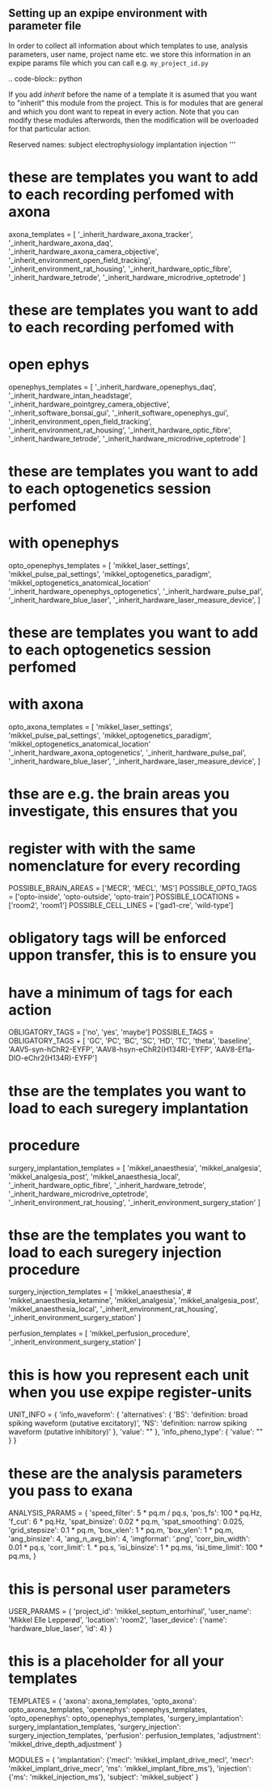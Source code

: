 Setting up an expipe environment with parameter file
----------------------------------------------------

In order to collect all information about which templates to use, analysis parameters, user name, project name etc.
we store this information in an expipe params file which you can call e.g. ``my_project_id.py``

.. code-block:: python

If you add _inherit_ before the name of a template it is asumed that you
want to "inherit" this module from the project. This is for modules
that are general and which you dont want to repeat in every action.
Note that you can modify these modules afterwords, then the modification
will be overloaded for that particular action.

Reserved names:
    subject
    electrophysiology
    implantation
    injection
'''


#  these are templates you want to add to each recording perfomed with axona
axona_templates = [
    '_inherit_hardware_axona_tracker',
    '_inherit_hardware_axona_daq',
    '_inherit_hardware_axona_camera_objective',
    '_inherit_environment_open_field_tracking',
    '_inherit_environment_rat_housing',
    '_inherit_hardware_optic_fibre',
    '_inherit_hardware_tetrode',
    '_inherit_hardware_microdrive_optetrode'
]


#  these are templates you want to add to each recording perfomed with
#  open ephys
openephys_templates = [
    '_inherit_hardware_openephys_daq',
    '_inherit_hardware_intan_headstage',
    '_inherit_hardware_pointgrey_camera_objective',
    '_inherit_software_bonsai_gui',
    '_inherit_software_openephys_gui',
    '_inherit_environment_open_field_tracking',
    '_inherit_environment_rat_housing',
    '_inherit_hardware_optic_fibre',
    '_inherit_hardware_tetrode',
    '_inherit_hardware_microdrive_optetrode'
]


#  these are templates you want to add to each optogenetics session perfomed
#  with openephys
opto_openephys_templates = [
    'mikkel_laser_settings',
    'mikkel_pulse_pal_settings',
    'mikkel_optogenetics_paradigm',
    'mikkel_optogenetics_anatomical_location'
    '_inherit_hardware_openephys_optogenetics',
    '_inherit_hardware_pulse_pal',
    '_inherit_hardware_blue_laser',
    '_inherit_hardware_laser_measure_device',
]

#  these are templates you want to add to each optogenetics session perfomed
#  with axona
opto_axona_templates = [
    'mikkel_laser_settings',
    'mikkel_pulse_pal_settings',
    'mikkel_optogenetics_paradigm',
    'mikkel_optogenetics_anatomical_location'
    '_inherit_hardware_axona_optogenetics',
    '_inherit_hardware_pulse_pal',
    '_inherit_hardware_blue_laser',
    '_inherit_hardware_laser_measure_device',
]

#  thse are e.g. the brain areas you investigate, this ensures that you
#  register with with the same nomenclature for every recording
POSSIBLE_BRAIN_AREAS = ['MECR', 'MECL', 'MS']
POSSIBLE_OPTO_TAGS = ['opto-inside', 'opto-outside', 'opto-train']
POSSIBLE_LOCATIONS = ['room2', 'room1']
POSSIBLE_CELL_LINES = ['gad1-cre', 'wild-type']

#  obligatory tags will be enforced uppon transfer, this is to ensure you
#  have a minimum of tags for each action
OBLIGATORY_TAGS = ['no', 'yes', 'maybe']
POSSIBLE_TAGS = OBLIGATORY_TAGS + [
    'GC', 'PC', 'BC', 'SC', 'HD', 'TC', 'theta', 'baseline',
    'AAV5-syn-hChR2-EYFP', 'AAV8-hsyn-eChR2(H134R)-EYFP',
    'AAV8-Ef1a-DIO-eChr2(H134R)-EYFP']

#  thse are the templates you want to load to each suregery implantation
#  procedure
surgery_implantation_templates = [
    'mikkel_anaesthesia',
    'mikkel_analgesia',
    'mikkel_analgesia_post',
    'mikkel_anaesthesia_local',
    '_inherit_hardware_optic_fibre',
    '_inherit_hardware_tetrode',
    '_inherit_hardware_microdrive_optetrode',
    '_inherit_environment_rat_housing',
    '_inherit_environment_surgery_station'
]

# thse are the templates you want to load to each suregery injection procedure
surgery_injection_templates = [
    'mikkel_anaesthesia',
    # 'mikkel_anaesthesia_ketamine',
    'mikkel_analgesia',
    'mikkel_analgesia_post',
    'mikkel_anaesthesia_local',
    '_inherit_environment_rat_housing',
    '_inherit_environment_surgery_station'
]

perfusion_templates = [
    'mikkel_perfusion_procedure',
    '_inherit_environment_surgery_station'
]

# this is how you represent each unit when you use expipe register-units
UNIT_INFO = {
    'info_waveform': {
        'alternatives': {
            'BS': 'definition: broad spiking waveform (putative excitatory)',
            'NS': 'definition: narrow spiking waveform (putative inhibitory)'
        },
        'value': ""
    },
    'info_pheno_type': {
        'value': ""
    }
}

# these are the analysis parameters you pass to exana
ANALYSIS_PARAMS = {
    'speed_filter': 5 * pq.m / pq.s,
    'pos_fs': 100 * pq.Hz,
    'f_cut': 6 * pq.Hz,
    'spat_binsize': 0.02 * pq.m,
    'spat_smoothing': 0.025,
    'grid_stepsize': 0.1 * pq.m,
    'box_xlen': 1 * pq.m,
    'box_ylen': 1 * pq.m,
    'ang_binsize': 4,
    'ang_n_avg_bin': 4,
    'imgformat': '.png',
    'corr_bin_width': 0.01 * pq.s,
    'corr_limit': 1. * pq.s,
    'isi_binsize': 1 * pq.ms,
    'isi_time_limit': 100 * pq.ms,
}

# this is personal user parameters
USER_PARAMS = {
    'project_id': 'mikkel_septum_entorhinal',
    'user_name': 'Mikkel Elle Lepperød',
    'location': 'room2',
    'laser_device': {'name': 'hardware_blue_laser', 'id': 4}
}

# this is a placeholder for all your templates
TEMPLATES = {
    'axona': axona_templates,
    'opto_axona': opto_axona_templates,
    'openephys': openephys_templates,
    'opto_openephys': opto_openephys_templates,
    'surgery_implantation': surgery_implantation_templates,
    'surgery_injection': surgery_injection_templates,
    'perfusion': perfusion_templates,
    'adjustment': 'mikkel_drive_depth_adjustment'
}

MODULES = {
    'implantation': {'mecl': 'mikkel_implant_drive_mecl',
                     'mecr': 'mikkel_implant_drive_mecr',
                     'ms': 'mikkel_implant_fibre_ms'},
    'injection': {'ms': 'mikkel_injection_ms'},
    'subject': 'mikkel_subject'
}